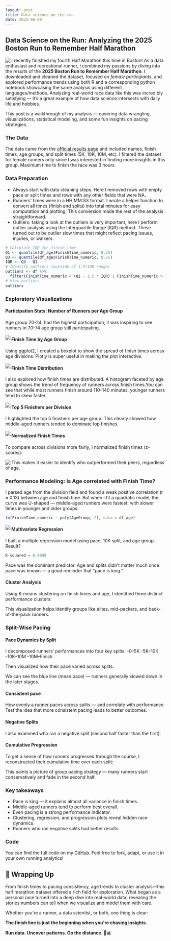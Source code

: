 ```yaml
---
layout: post
title: Data science on the run 
date: 2025-06-09
---
```


## Data Science on the Run: Analyzing the 2025 Boston Run to Remember Half Marathon


<img align="left" src="/img/marathon/IMG_6677.jpeg">

I recently finished my fourth Half Marathon this time in Boston! As a data enthusiast and recreational runner, I combined my passions by diving into the results of the **2025 Boston Run to Remember Half Marathon**. I downloaded and cleaned the dataset, focused on *female participants*, and explored performance trends using both R and a corresponding python notebook showcasing the same analysis using different languages/methods. Analyzing real-world race data like this was incredibly satisfying — it’s a great example of how data science intersects with daily life and hobbies.

This post is a walkthrough of my analysis — covering data wrangling, visualizations, statistical modeling, and some fun insights on pacing strategies.

### The Data
The data came from the [official results page](https://results.raceroster.com/v2/en-US/results/36vs6pxhw573fv4c/results?subEvent=227956) and included names, finish times, age groups, and split times (5K, 10K, 10M, etc). I filtered the dataset for female runners only since I was interested in finding more insights in this group. Maximum time to finish the race was 3 hours. 

### Data Preparation
- Always start with data cleaning steps. Here I removed rows with empty pace or split times and rows with any other fields that were NA.
- Runners' times were in a HH:MM:SS format. I wrote a helper function to convert all times (finish and splits) into total minutes for easy computation and plotting. This conversion made the rest of the analysis straightforward.
- Outliers: taking a look at the outliers is very important, here I perform outlier analysis using the Interquartile Range (IQR) method. These turned out to be outlier slow times that might reflect pacing issues, injuries, or walkers. 
```r
# Calculate IQR for finish time
Q1 <- quantile(df_age$FinishTime_numeric, 0.25)
Q3 <- quantile(df_age$FinishTime_numeric, 0.75)
IQR <- Q3 - Q1
# Identify outliers (outside of 1.5*IQR range)
outliers <- df %>%
  filter(FinishTime_numeric < (Q1 - 1.5 * IQR) | FinishTime_numeric > (Q3 + 1.5 * IQR))
# View outliers
outliers
```

### Exploratory Visualizations

#### Participation Stats: Number of Runners per Age Group
Age group 20-24, had the highest participation, it was inspiring to see runners in 70-74 age group still participating.

<img align="left" src="/img/marathon/Num_runners_per_age_grp2.png">

#### Finish Time by Age Group
Using ggplot2, I created a boxplot to show the spread of finish times across age divisions.
Plotly is super useful in making the plot interactive. 

<img align="left" src="/img/marathon/Boxplot_Finish_Time_by_Age_Group.png">

#### Finish Time Distribution
I also explored how finish times are distributed. A histogram faceted by age group shows the trend of frequency of runners across finish times.You can see that while most runners finish around 110–140 minutes, younger runners tend to skew faster. 

<img align="left" src="/img/marathon/Histogram_Finish_times.png">

#### Top 5 Finishers per Division
I highlighted the top 5 finishers per age group:
This clearly showed how middle-aged runners tended to dominate top finishes.

<img align="left" src="/img/marathon/Top_5_runners_per_age_grp.png">

#### Normalized Finish Times
To compare across divisions more fairly, I normalized finish times (z-scores):

<img align="left" src="/img/marathon/Normalized_Finish_Time_by_Age_Group.png">

This makes it easier to identify who outperformed their peers, regardless of age.


### Performance Modeling: Is Age correlated with Finish Time?
I parsed age from the division field and found a weak positive correlation (r ≈ 0.13) between age and finish time.
But when I fit a quadratic model, the curve was U-shaped — middle-aged runners were fastest, with slower times in younger and older groups:
```r
lm(FinishTime_numeric ~ poly(AgeGroup, 2), data = df_age)

```

<img align="left" src="/img/marathon/Quadratic_model.png">

#### Multivariate Regression
I built a multiple regression model using pace, 10K split, and age group. Result?
```r
R-squared = 0.9998

```
Pace was the dominant predictor. Age and splits didn’t matter much once pace was known — a good reminder that "pace is king."

#### Cluster Analysis
Using K-means clustering on finish times and age, I identified three distinct performance clusters:

This visualization helps identify groups like elites, mid-packers, and back-of-the-pack runners.

### Split-Wise Pacing
#### Pace Dynamics by Split
I decomposed runners’ performances into four key splits:
-0–5K
-5K–10K
-10K–10M
-10M–Finish

Then visualized how their pace varied across splits:


We can see the blue line (mean pace) — runners generally slowed down in the later stages.

#### Consistent pace
How evenly a runner paces across splits — and correlate with performance
Test the idea that more consistent pacing leads to better outcomes.

#### Negative Splits
I also examined who ran a negative split (second half faster than the first). 

#### Cumulative Progression
To get a sense of how runners progressed through the course, I reconstructed their cumulative time over each split:


This paints a picture of group pacing strategy — many runners start conservatively and fade in the second half.

### Key takeaways

- Pace is king — it explains almost all variance in finish times.
- Middle-aged runners tend to perform best overall.
- Even pacing is a strong performance indicator.
- Clustering, regression, and progression plots reveal hidden race dynamics.
- Runners who ran negative splits had better results.

### Code
You can find the full code on my [GitHub](https://github.com/TejashreeModak/Blog_Boston_Half_Marathon/tree/main). Feel free to fork, adapt, or use it in your own running analytics!

## 🏁 Wrapping Up

From finish times to pacing consistency, age trends to cluster analysis—this half marathon dataset offered a rich field for exploration. What began as a personal race turned into a deep dive into real-world data, revealing the stories numbers can tell when we visualize and model them with care.

Whether you're a runner, a data scientist, or both, one thing is clear:

**The finish line is just the beginning when you're chasing insights.**

**Run data. Uncover patterns. Go the distance. 🏃📊**

